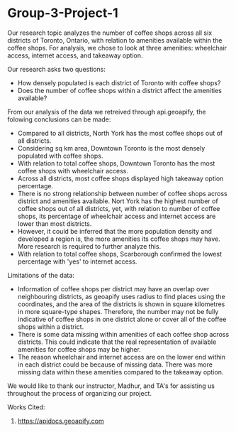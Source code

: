 # Group-3-Project-1

Our research topic analyzes the number of coffee shops across all six districts of Toronto, Ontario, with relation to amenities available within the coffee shops. For analysis, we chose to look at three amenities: wheelchair access, internet access, and takeaway option.

Our research asks two questions:
  - How densely populated is each district of Toronto with coffee shops?
  - Does the number of coffee shops within a district affect the amenities available?
  
From our analysis of the data we retreived through api.geoapify, the folowing conclusions can be made:
  - Compared to all districts, North York has the most coffee shops out of all districts.
  - Considering sq km area, Downtown Toronto is the most densely populated with coffee shops. 
  - With relation to total coffee shops, Downtown Toronto has the most coffee shops with wheelchair access.
  - Across all districts, most coffee shops displayed high takeaway option percentage. 
  - There is no strong relationship between number of coffee shops across district and amenities available. Nort York has the highest number of coffee shops out of all districts, yet, with relation to number of coffee shops, its percentage of wheelchair access and internet access are lower than most districts. 
  - However, it could be inferred that the more population density and developed a region is, the more amenities its coffee shops may have. More research is required to further analyze this.
  - With relation to total coffee shops, Scarborough confirmed the lowest percentage with 'yes' to internet access.
  
Limitations of the data:
  - Information of coffee shops per district may have an overlap over neighbouring districts, as geoapify uses radius to find places using the coordinates, and the area of the districts is shown in square kilometres in more square-type shapes. Therefore, the number may not be fully indicative of coffee shops in one district alone or cover all of the coffee shops within a district.
  - There is some data missing within amenities of each coffee shop across districts. This could indicate that the real representation of available amenities for coffee shops may be higher.
  - The reason wheelchair and internet access are on the lower end within in each district could be because of missing data. There was more missing data within these amenities compared to the takeaway option.


We would like to thank our instructor, Madhur, and TA's for assisting us throughout the process of organizing our project. 

Works Cited:
1) https://apidocs.geoapify.com

